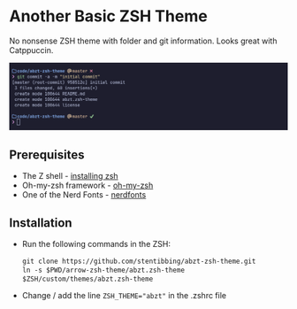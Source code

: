 # Another Basic ZSH Theme

No nonsense ZSH theme with folder and git information. Looks great with Catppuccin.

![Screenshot](screenshot.png)

## Prerequisites

* The Z shell - [installing zsh](https://github.com/ohmyzsh/ohmyzsh/wiki/Installing-ZSH)
* Oh-my-zsh framework - [oh-my-zsh](https://ohmyz.sh/)
* One of the Nerd Fonts - [nerdfonts](https://www.nerdfonts.com/)

## Installation

* Run the following commands in the ZSH: 
    ```
    git clone https://github.com/stentibbing/abzt-zsh-theme.git    
    ln -s $PWD/arrow-zsh-theme/abzt.zsh-theme $ZSH/custom/themes/abzt.zsh-theme
    ```

* Change / add the line `ZSH_THEME="abzt"` in the .zshrc file
